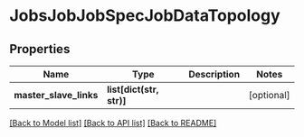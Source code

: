 # JobsJobJobSpecJobDataTopology


## Properties
Name | Type | Description | Notes
------------ | ------------- | ------------- | -------------
**master_slave_links** | **list[dict(str, str)]** |  | [optional] 

[[Back to Model list]](../README.md#documentation-for-models) [[Back to API list]](../README.md#documentation-for-api-endpoints) [[Back to README]](../README.md)


